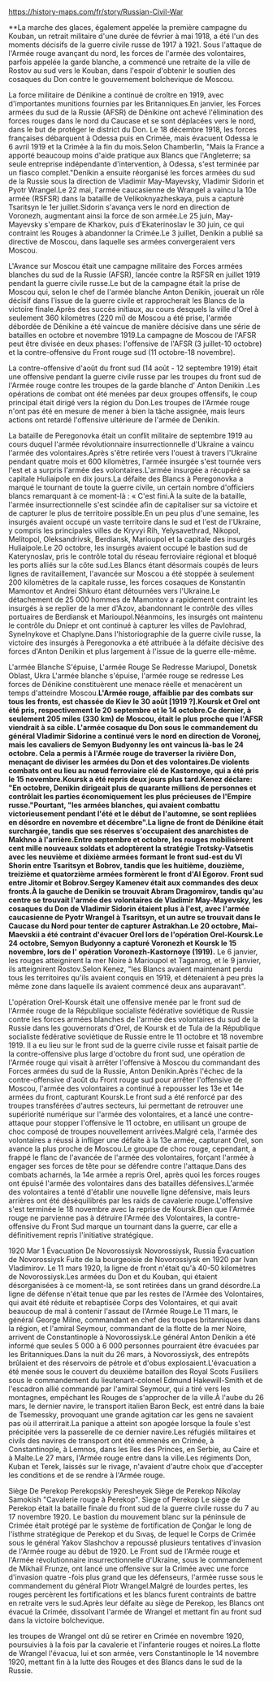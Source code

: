 https://history-maps.com/fr/story/Russian-Civil-War

**La marche des glaces, également appelée la première campagne du Kouban, un retrait militaire d'une durée de février à mai 1918, a été l'un des moments décisifs de la guerre civile russe de 1917 à 1921. Sous l'attaque de l'Armée rouge avançant du nord, les forces de l'armée des volontaires, parfois appelée la garde blanche, a commencé une retraite de la ville de Rostov au sud vers le Kouban, dans l'espoir d'obtenir le soutien des cosaques du Don contre le gouvernement bolchevique de Moscou.

La force militaire de Dénikine a continué de croître en 1919, avec d'importantes munitions fournies par les Britanniques.En janvier, les Forces armées du sud de la Russie (AFSR) de Dénikine ont achevé l'élimination des forces rouges dans le nord du Caucase et se sont déplacées vers le nord, dans le but de protéger le district du Don. Le 18 décembre 1918, les forces françaises débarquent à Odessa puis en Crimée, mais évacuent Odessa le 6 avril 1919 et la Crimée à la fin du mois.Selon Chamberlin, "Mais la France a apporté beaucoup moins d'aide pratique aux Blancs que l'Angleterre; sa seule entreprise indépendante d'intervention, à Odessa, s'est terminée par un fiasco complet."Denikin a ensuite réorganisé les forces armées du sud de la Russie sous la direction de Vladimir May-Mayevsky, Vladimir Sidorin et Pyotr Wrangel.Le 22 mai, l'armée caucasienne de Wrangel a vaincu la 10e armée (RSFSR) dans la bataille de Velikoknyazheskaya, puis a capturé Tsaritsyn le 1er juillet.Sidorin s'avança vers le nord en direction de Voronezh, augmentant ainsi la force de son armée.Le 25 juin, May-Mayevsky s'empare de Kharkov, puis d'Ekaterinoslav le 30 juin, ce qui contraint les Rouges à abandonner la Crimée.Le 3 juillet, Denikin a publié sa directive de Moscou, dans laquelle ses armées convergeraient vers Moscou.

L'Avance sur Moscou était une campagne militaire des Forces armées blanches du sud de la Russie (AFSR), lancée contre la RSFSR en juillet 1919 pendant la guerre civile russe.Le but de la campagne était la prise de Moscou qui, selon le chef de l'armée blanche Anton Denikin, jouerait un rôle décisif dans l'issue de la guerre civile et rapprocherait les Blancs de la victoire finale.Après des succès initiaux, au cours desquels la ville d'Orel à seulement 360 kilomètres (220 mi) de Moscou a été prise, l'armée débordée de Dénikine a été vaincue de manière décisive dans une série de batailles en octobre et novembre 1919.La campagne de Moscou de l'AFSR peut être divisée en deux phases: l'offensive de l'AFSR (3 juillet-10 octobre) et la contre-offensive du Front rouge sud (11 octobre-18 novembre).

La contre-offensive d'août du front sud (14 août - 12 septembre 1919) était une offensive pendant la guerre civile russe par les troupes du front sud de l'Armée rouge contre les troupes de la garde blanche d' Anton Denikin .Les opérations de combat ont été menées par deux groupes offensifs, le coup principal était dirigé vers la région du Don.Les troupes de l'Armée rouge n'ont pas été en mesure de mener à bien la tâche assignée, mais leurs actions ont retardé l'offensive ultérieure de l'armée de Denikin.

La bataille de Peregonovka était un conflit militaire de septembre 1919 au cours duquel l'armée révolutionnaire insurrectionnelle d'Ukraine a vaincu l'armée des volontaires.Après s'être retirée vers l'ouest à travers l'Ukraine pendant quatre mois et 600 kilomètres, l'armée insurgée s'est tournée vers l'est et a surpris l'armée des volontaires.L'armée insurgée a récupéré sa capitale Huliaipole en dix jours.La défaite des Blancs à Peregonovka a marqué le tournant de toute la guerre civile, un certain nombre d'officiers blancs remarquant à ce moment-là : « C'est fini.À la suite de la bataille, l'armée insurrectionnelle s'est scindée afin de capitaliser sur sa victoire et de capturer le plus de territoire possible.En un peu plus d'une semaine, les insurgés avaient occupé un vaste territoire dans le sud et l'est de l'Ukraine, y compris les principales villes de Kryvyi Rih, Yelysavethrad, Nikopol, Melitopol, Oleksandrivsk, Berdiansk, Marioupol et la capitale des insurgés Huliaipole.Le 20 octobre, les insurgés avaient occupé le bastion sud de Katerynoslav, pris le contrôle total du réseau ferroviaire régional et bloqué les ports alliés sur la côte sud.Les Blancs étant désormais coupés de leurs lignes de ravitaillement, l'avancée sur Moscou a été stoppée à seulement 200 kilomètres de la capitale russe, les forces cosaques de Konstantin Mamontov et Andrei Shkuro étant détournées vers l'Ukraine.Le détachement de 25 000 hommes de Mamontov a rapidement contraint les insurgés à se replier de la mer d'Azov, abandonnant le contrôle des villes portuaires de Berdiansk et Marioupol.Néanmoins, les insurgés ont maintenu le contrôle du Dniepr et ont continué à capturer les villes de Pavlohrad, Synelnykove et Chaplyne.Dans l'historiographie de la guerre civile russe, la victoire des insurgés à Peregonovka a été attribuée à la défaite décisive des forces d'Anton Denikin et plus largement à l'issue de la guerre elle-même.

L'armée Blanche S'épuise, L'armée Rouge Se Redresse
Mariupol, Donetsk Oblast, Ukra
L&#39;armée blanche s&#39;épuise, l&#39;armée rouge se redresse
Les forces de Dénikine constituèrent une menace réelle et menacèrent un temps d'atteindre Moscou.**L'Armée rouge, affaiblie par des combats sur tous les fronts, est chassée de Kiev le 30 août [1919 ?].Koursk et Orel ont été pris, respectivement le 20 septembre et le 14 octobre.Ce dernier, à seulement 205 miles (330 km) de Moscou, était le plus proche que l'AFSR viendrait à sa cible. L'armée cosaque du Don sous le commandement du général Vladimir Sidorine a continué vers le nord en direction de Voronej, mais les cavaliers de Semyon Budyonny les ont vaincus là-bas le 24 octobre. Cela a permis à l'Armée rouge de traverser la rivière Don, menaçant de diviser les armées du Don et des volontaires.De violents combats ont eu lieu au nœud ferroviaire clé de Kastornoye, qui a été pris le 15 novembre.Koursk a été repris deux jours plus tard.Kenez déclare: "En octobre, Denikin dirigeait plus de quarante millions de personnes et contrôlait les parties économiquement les plus précieuses de l'Empire russe."Pourtant, "les armées blanches, qui avaient combattu victorieusement pendant l'été et le début de l'automne, se sont repliées en désordre en novembre et décembre".La ligne de front de Dénikine était surchargée, tandis que ses réserves s'occupaient des anarchistes de Makhno à l'arrière.Entre septembre et octobre, les rouges mobilisèrent cent mille nouveaux soldats et adoptèrent la stratégie Trotsky-Vatsetis avec les neuvième et dixième armées formant le front sud-est du VI Shorin entre Tsaritsyn et Bobrov, tandis que les huitième, douzième, treizième et quatorzième armées formèrent le front d'AI Egorov. Front sud entre Jitomir et Bobrov.Sergey Kamenev était aux commandes des deux fronts.À la gauche de Denikin se trouvait Abram Dragomirov, tandis qu'au centre se trouvait l'armée des volontaires de Vladimir May-Mayevsky, les cosaques du Don de Vladimir Sidorin étaient plus à l'est, avec l'armée caucasienne de Pyotr Wrangel à Tsaritsyn, et un autre se trouvait dans le Caucase du Nord pour tenter de capturer Astrakhan.Le 20 octobre, Mai-Maevskii a été contraint d'évacuer Orel lors de l'opération Orel-Koursk.Le 24 octobre, Semyon Budyonny a capturé Voronezh et Koursk le 15 novembre, lors de l' opération Voronezh-Kastornoye (1919).** Le 6 janvier, les rouges atteignirent la mer Noire à Marioupol et Taganrog, et le 9 janvier, ils atteignirent Rostov.Selon Kenez, "les Blancs avaient maintenant perdu tous les territoires qu'ils avaient conquis en 1919, et détenaient à peu près la même zone dans laquelle ils avaient commencé deux ans auparavant".


L'opération Orel-Koursk était une offensive menée par le front sud de l'Armée rouge de la République socialiste fédérative soviétique de Russie contre les forces armées blanches de l'armée des volontaires du sud de la Russie dans les gouvernorats d'Orel, de Koursk et de Tula de la République socialiste fédérative soviétique de Russie entre le 11 octobre et 18 novembre 1919. Il a eu lieu sur le front sud de la guerre civile russe et faisait partie de la contre-offensive plus large d'octobre du front sud, une opération de l'Armée rouge qui visait à arrêter l'offensive à Moscou du commandant des Forces armées du sud de la Russie, Anton Denikin.Après l'échec de la contre-offensive d'août du Front rouge sud pour arrêter l'offensive de Moscou, l'armée des volontaires a continué à repousser les 13e et 14e armées du front, capturant Koursk.Le front sud a été renforcé par des troupes transférées d'autres secteurs, lui permettant de retrouver une supériorité numérique sur l'armée des volontaires, et a lancé une contre-attaque pour stopper l'offensive le 11 octobre, en utilisant un groupe de choc composé de troupes nouvellement arrivées.Malgré cela, l'armée des volontaires a réussi à infliger une défaite à la 13e armée, capturant Orel, son avance la plus proche de Moscou.Le groupe de choc rouge, cependant, a frappé le flanc de l'avancée de l'armée des volontaires, forçant l'armée à engager ses forces de tête pour se défendre contre l'attaque.Dans des combats acharnés, la 14e armée a repris Orel, après quoi les forces rouges ont épuisé l'armée des volontaires dans des batailles défensives.L'armée des volontaires a tenté d'établir une nouvelle ligne défensive, mais leurs arrières ont été déséquilibrés par les raids de cavalerie rouge.L'offensive s'est terminée le 18 novembre avec la reprise de Koursk.Bien que l'Armée rouge ne parvienne pas à détruire l'Armée des Volontaires, la contre-offensive du Front Sud marque un tournant dans la guerre, car elle a définitivement repris l'initiative stratégique.


1920 Mar 1
Évacuation De Novorossiysk
Novorossiysk, Russia
Évacuation de Novorossiysk
Fuite de la bourgeoisie de Novorossiysk en 1920 par Ivan Vladimirov.
Le 11 mars 1920, la ligne de front n'était qu'à 40-50 kilomètres de Novorossiysk.Les armées du Don et du Kouban, qui étaient désorganisées à ce moment-là, se sont retirées dans un grand désordre.La ligne de défense n'était tenue que par les restes de l'Armée des Volontaires, qui avait été réduite et rebaptisée Corps des Volontaires, et qui avait beaucoup de mal à contenir l'assaut de l'Armée Rouge.Le 11 mars, le général George Milne, commandant en chef des troupes britanniques dans la région, et l'amiral Seymour, commandant de la flotte de la mer Noire, arrivent de Constantinople à Novorossiysk.Le général Anton Denikin a été informé que seules 5 000 à 6 000 personnes pourraient être évacuées par les Britanniques.Dans la nuit du 26 mars, à Novorossiysk, des entrepôts brûlaient et des réservoirs de pétrole et d'obus explosaient.L'évacuation a été menée sous le couvert du deuxième bataillon des Royal Scots Fusiliers sous le commandement du lieutenant-colonel Edmund Hakewill-Smith et de l'escadron allié commandé par l'amiral Seymour, qui a tiré vers les montagnes, empêchant les Rouges de s'approcher de la ville.À l'aube du 26 mars, le dernier navire, le transport italien Baron Beck, est entré dans la baie de Tsemessky, provoquant une grande agitation car les gens ne savaient pas où il atterrirait.La panique a atteint son apogée lorsque la foule s'est précipitée vers la passerelle de ce dernier navire.Les réfugiés militaires et civils des navires de transport ont été emmenés en Crimée, à Constantinople, à Lemnos, dans les îles des Princes, en Serbie, au Caire et à Malte.Le 27 mars, l'Armée rouge entre dans la ville.Les régiments Don, Kuban et Terek, laissés sur le rivage, n'avaient d'autre choix que d'accepter les conditions et de se rendre à l'Armée rouge.


Siège De Perekop
Perekopskiy Peresheyek
Siège de Perekop
Nikolay Samokish &quot;Cavalerie rouge à Perekop&quot;.
Siege of Perekop
Le siège de Perekop était la bataille finale du front sud de la guerre civile russe du 7 au 17 novembre 1920. Le bastion du mouvement blanc sur la péninsule de Crimée était protégé par le système de fortification de Çonğar le long de l'isthme stratégique de Perekop et du Sıvaş, de lequel le Corps de Crimée sous le général Yakov Slashchov a repoussé plusieurs tentatives d'invasion de l'Armée rouge au début de 1920. Le Front sud de l'Armée rouge et l'Armée révolutionnaire insurrectionnelle d'Ukraine, sous le commandement de Mikhail Frunze, ont lancé une offensive sur la Crimée avec une force d'invasion quatre -fois plus grand que les défenseurs, l'armée russe sous le commandement du général Piotr Wrangel.Malgré de lourdes pertes, les rouges percèrent les fortifications et les blancs furent contraints de battre en retraite vers le sud.Après leur défaite au siège de Perekop, les Blancs ont évacué la Crimée, dissolvant l'armée de Wrangel et mettant fin au front sud dans la victoire bolchevique.

les troupes de Wrangel ont dû se retirer en Crimée en novembre 1920, poursuivies à la fois par la cavalerie et l'infanterie rouges et noires.La flotte de Wrangel l'évacua, lui et son armée, vers Constantinople le 14 novembre 1920, mettant fin à la lutte des Rouges et des Blancs dans le sud de la Russie.


